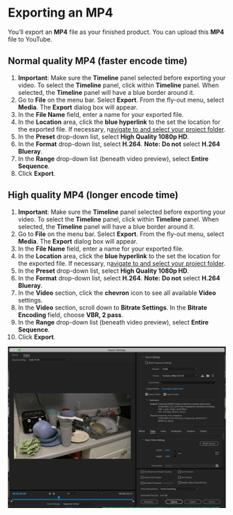 # Exporting an MP4

You’ll export an **MP4** file as your finished product. You can upload this **MP4** file to YouTube.

## Normal quality MP4 (faster encode time)

1. **Important**: Make sure the **Timeline** panel selected before exporting your video. To select the **Timeline** panel, click within **Timeline** panel. When selected, the **Timeline** panel will have a blue border around it.&#x20;
2. Go to **File** on the menu bar. Select **Export**. From the fly-out menu, select **Media**. The **Export** dialog box will appear.
3. In the **File Name** field, enter a name for your exported file.
4. In the **Location** area, click the **blue hyperlink** to the set the location for the exported file. If necessary, n[avigate to and select your project folder](https://jjloomis.gitbook.io/file-and-folder-management-mac-os-edition/navigating-folder-tree).
5. In the **Preset** drop-down list, select **High Quality 1080p HD**.
6. In the **Format** drop-down list, select **H.264**. **Note:** **Do not** select **H.264 Blueray**.
7. In the **Range** drop-down list (beneath video preview), select **Entire Sequence**.
8. Click **Export**.

## High quality MP4 (longer encode time)

1. **Important**: Make sure the **Timeline** panel selected before exporting your video. To select the **Timeline** panel, click within **Timeline** panel. When selected, the **Timeline** panel will have a blue border around it.&#x20;
2. Go to **File** on the menu bar. Select **Export**. From the fly-out menu, select **Media**. The **Export** dialog box will appear.
3. In the **File Name** field, enter a name for your exported file.
4. In the **Location** area, click the **blue hyperlink** to the set the location for the exported file. If necessary, n[avigate to and select your project folder](https://jjloomis.gitbook.io/file-and-folder-management-mac-os-edition/navigating-folder-tree).
5. In the **Preset** drop-down list, select **High Quality 1080p HD**.
6. In the **Format** drop-down list, select **H.264**. **Note:** **Do not** select **H.264 Blueray**.
7. In the **Video** section, click the **chevron** icon to see all available **Video** settings.
8. In the **Video** section, scroll down to **Bitrate Settings**. In the **Bitrate Encoding** field, choose **VBR, 2 pass**.
9. In the **Range** drop-down list (beneath video preview), select **Entire Sequence**.
10. Click **Export**.

![Exporting an MP4 file.](../.gitbook/assets/exporting-an-mp4-normal-quality.png)
